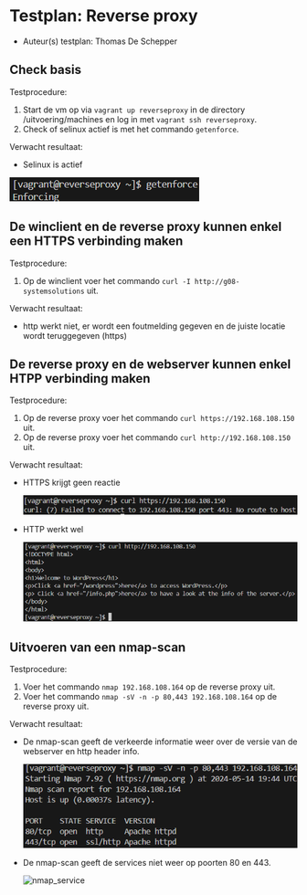 # Testplan: Reverse proxy

- Auteur(s) testplan: Thomas De Schepper

## Check basis 

Testprocedure:

1. Start de vm op via `vagrant up reverseproxy` in de directory /uitvoering/machines en log in met `vagrant ssh reverseproxy`.
2. Check of selinux actief is met het commando `getenforce`.

Verwacht resultaat:

- Selinux is actief

![Selinux](./images/selinux_proxy.png)

## De winclient en de reverse proxy kunnen enkel een HTTPS verbinding maken

Testprocedure:

1. Op de winclient voer het commando `curl -I http://g08-systemsolutions` uit.

Verwacht resultaat:

- http werkt niet, er wordt een foutmelding gegeven en de juiste locatie wordt teruggegeven (https)

## De reverse proxy en de webserver kunnen enkel HTPP verbinding maken

Testprocedure: 

1. Op de reverse proxy voer het commando `curl https://192.168.108.150` uit.
2. Op de reverse proxy voer het commando `curl http://192.168.108.150` uit.

Verwacht resultaat:

- HTTPS krijgt geen reactie

  ![HTTPS](./images/https_werkt_niet.png)

- HTTP werkt wel

  ![HTTP](./images/http_werkt.png)

## Uitvoeren van een nmap-scan

Testprocedure:

1. Voer het commando `nmap 192.168.108.164` op de reverse proxy uit.
2. Voer het commando `nmap -sV -n -p 80,443 192.168.108.164` op de reverse proxy uit.

Verwacht resultaat:

- De nmap-scan geeft de verkeerde informatie weer over de versie van de webserver en http header info.

  ![nmap](./images/nmap.png)

- De nmap-scan geeft de services niet weer op poorten 80 en 443.

  ![nmap_service](./images/nmap_service.png)